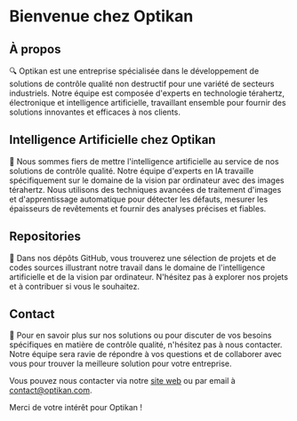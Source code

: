 # Bienvenue chez Optikan

## À propos
🔍 Optikan est une entreprise spécialisée dans le développement de solutions de contrôle qualité non destructif pour une variété de secteurs industriels. Notre équipe est composée d'experts en technologie térahertz, électronique et intelligence artificielle, travaillant ensemble pour fournir des solutions innovantes et efficaces à nos clients.

## Intelligence Artificielle chez Optikan
🧠 Nous sommes fiers de mettre l'intelligence artificielle au service de nos solutions de contrôle qualité. Notre équipe d'experts en IA travaille spécifiquement sur le domaine de la vision par ordinateur avec des images térahertz. Nous utilisons des techniques avancées de traitement d'images et d'apprentissage automatique pour détecter les défauts, mesurer les épaisseurs de revêtements et fournir des analyses précises et fiables.

## Repositories
📁 Dans nos dépôts GitHub, vous trouverez une sélection de projets et de codes sources illustrant notre travail dans le domaine de l'intelligence artificielle et de la vision par ordinateur. N'hésitez pas à explorer nos projets et à contribuer si vous le souhaitez.

## Contact
📧 Pour en savoir plus sur nos solutions ou pour discuter de vos besoins spécifiques en matière de contrôle qualité, n'hésitez pas à nous contacter. Notre équipe sera ravie de répondre à vos questions et de collaborer avec vous pour trouver la meilleure solution pour votre entreprise.

Vous pouvez nous contacter via notre [site web](https://www.optikan.com/) ou par email à contact@optikan.com.

Merci de votre intérêt pour Optikan !


